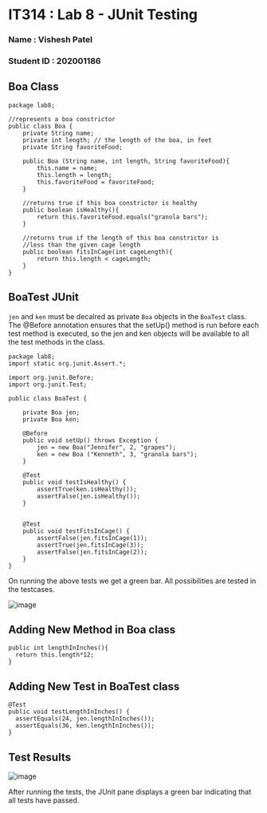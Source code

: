 # IT314 : Lab 8 - JUnit Testing

### Name        : Vishesh Patel
### Student ID  : 202001186


## Boa Class
```
package lab8;

//represents a boa constrictor
public class Boa {
	private String name;
	private int length; // the length of the boa, in feet
	private String favoriteFood;
	
	public Boa (String name, int length, String favoriteFood){
		this.name = name;
		this.length = length;
		this.favoriteFood = favoriteFood;
	}
	
	//returns true if this boa constrictor is healthy
	public boolean isHealthy(){
		return this.favoriteFood.equals("granola bars");
	}
	
	//returns true if the length of this boa constrictor is
	//less than the given cage length
	public boolean fitsInCage(int cageLength){
		return this.length < cageLength;	
	}
}

```


## BoaTest JUnit

`jen` and `ken` must be decalred as private `Boa` objects in the `BoaTest` class. The @Before annotation ensures that the setUp() method is run before each test method is executed, so the jen and ken objects will be available to all the test methods in the class.

```
package lab8;
import static org.junit.Assert.*;

import org.junit.Before;
import org.junit.Test;

public class BoaTest {
	
	private Boa jen;
	private Boa ken;
	
	@Before
	public void setUp() throws Exception {
		jen = new Boa("Jennifer", 2, "grapes");
		ken = new Boa ("Kenneth", 3, "granola bars");
	}

	@Test
	public void testIsHealthy() {
		assertTrue(ken.isHealthy());
		assertFalse(jen.isHealthy());
	}
	
	
	@Test
	public void testFitsInCage() {
		assertFalse(jen.fitsInCage(1));
		assertTrue(jen.fitsInCage(3));
		assertFalse(jen.fitsInCage(2));
	}
}
```
On running the above tests we get a green bar. All possibilities are tested in the testcases.

![image](https://user-images.githubusercontent.com/124247859/233326140-cd258680-3db0-4946-9856-0d0a9617023a.png)


## Adding New Method in Boa class

```
public int lengthInInches(){
  return this.length*12;
}
```

## Adding New Test in BoaTest class

```
@Test
public void testLengthInInches() {
  assertEquals(24, jen.lengthInInches());
  assertEquals(36, ken.lengthInInches());
}

```

## Test Results
![image](https://user-images.githubusercontent.com/124247859/233329904-91afe2ba-95d4-44e4-be4c-3a76daa231d4.png)

After running the tests, the JUnit pane displays a green bar indicating that all tests have passed.
